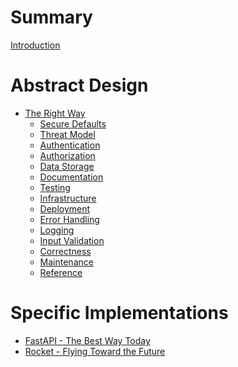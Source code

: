 # Summary

[Introduction](./intro.md)

# Abstract Design

- [The Right Way](the_right_way/index.md)
  - [Secure Defaults](the_right_way/secure_defaults.md)
  - [Threat Model](the_right_way/threat_model.md)
  - [Authentication]()
  - [Authorization]()
  - [Data Storage]()
  - [Documentation]()
  - [Testing]()
  - [Infrastructure]()
  - [Deployment]()
  - [Error Handling]()
  - [Logging]()
  - [Input Validation]()
  - [Correctness]()
  - [Maintenance]()
  - [Reference]()

# Specific Implementations

- [FastAPI - The Best Way Today]()
- [Rocket - Flying Toward the Future]()

